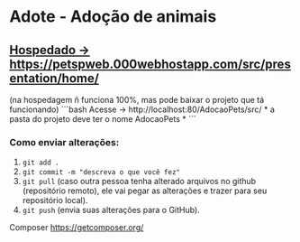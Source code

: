<h1>Adote - Adoção de animais</h1>
<h2><a href="https://petspweb.000webhostapp.com/src/presentation/home/">Hospedado -> https://petspweb.000webhostapp.com/src/presentation/home/</a></h2>
(na hospedagem ñ funciona 100%, mas pode baixar o projeto que tá funcionando)
```bash
Acesse -> http://localhost:80/AdocaoPets/src/
* a pasta do projeto deve ter o nome AdocaoPets *
```

<h3>Como enviar alterações:</h3>

1. `git add .`
2. `git commit -m "descreva o que você fez"`
3. `git pull` (caso outra pessoa tenha alterado arquivos no github (repositório remoto), ele vai pegar as alterações e trazer para seu repositório local).
4. `git push` (envia suas alterações para o GitHub).

Composer
https://getcomposer.org/

